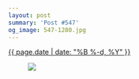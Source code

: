 ```yaml
---
layout: post
summary: 'Post #547'
og_image: 547-1280.jpg
---
```


<div class="post">
 <time>
  <a href="/547">
   {{ page.date | date: "%B %-d, %Y" }}
  </a>
 </time>
 <a href="/547">
  <figure data-taken="9/9/2016">
   <img sizes="(min-width: 700px) 50vw, calc(100vw - 2rem)" src="{{ site.assets_url }}/547-640.jpg" srcset="{{ site.assets_url }}/547-320.jpg 320w, {{ site.assets_url }}/547-640.jpg 640w, {{ site.assets_url }}/547-960.jpg 960w, {{ site.assets_url }}/547-1280.jpg 1280w"/>
  </figure>
 </a>
</div>

